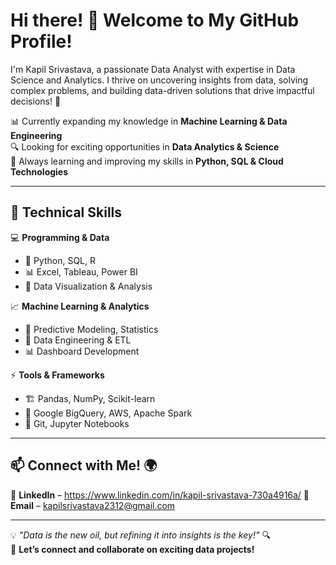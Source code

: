 # Hi there! 👋 Welcome to My GitHub Profile!  

I'm Kapil Srivastava, a passionate Data Analyst with expertise in Data Science and Analytics. I thrive on uncovering insights from data, solving complex problems, and building data-driven solutions that drive impactful decisions! 🚀  

📊 Currently expanding my knowledge in **Machine Learning & Data Engineering**  
🔍 Looking for exciting opportunities in **Data Analytics & Science**  
🌱 Always learning and improving my skills in **Python, SQL & Cloud Technologies**  

---

## 🔧 Technical Skills
💻 **Programming & Data**  
- 🐍 Python, SQL, R  
- 📊 Excel, Tableau, Power BI  
- 🔢 Data Visualization & Analysis  

📈 **Machine Learning & Analytics**  
- 🤖 Predictive Modeling, Statistics  
- 📡 Data Engineering & ETL  
- 📊 Dashboard Development  

⚡ **Tools & Frameworks**  
- 🏗 Pandas, NumPy, Scikit-learn  
- 🏢 Google BigQuery, AWS, Apache Spark  
- 📂 Git, Jupyter Notebooks  

---

## 📫 Connect with Me! 🌍  
💼 **LinkedIn** – https://www.linkedin.com/in/kapil-srivastava-730a4916a/
📧 **Email** – kapilsrivastava2312@gmail.com  

---

💡 *"Data is the new oil, but refining it into insights is the key!"* 🔍  
🚀 **Let’s connect and collaborate on exciting data projects!**  
